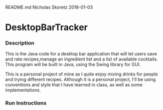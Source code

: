 README.md
Nicholas Skoretz
2018-01-03

# DesktopBarTracker



### Description
This is the Java code for a desktop bar application that will let users save and rate recipes,manage an ingredient list and
a list of available cocktails. This program will be built in Java, using the Swing library for GUI. 

This is a personal project of mine as I quite enjoy mixing drinks for people and trying different recipes. Although it is a
personal project, I'll be using conventions and style that I have learned in class, as well as some implementations.



### Run Instructions

